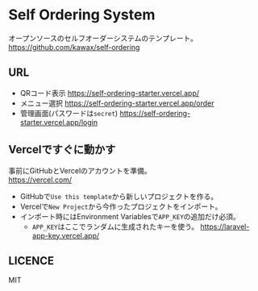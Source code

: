 # Self Ordering System

オープンソースのセルフオーダーシステムのテンプレート。  
https://github.com/kawax/self-ordering

## URL
- QRコード表示 https://self-ordering-starter.vercel.app/
- メニュー選択 https://self-ordering-starter.vercel.app/order
- 管理画面(パスワードは`secret`) https://self-ordering-starter.vercel.app/login

## Vercelですぐに動かす
事前にGitHubとVercelのアカウントを準備。  
https://vercel.com/

- GitHubで`Use this template`から新しいプロジェクトを作る。
- Vercelで`New Project`から今作ったプロジェクトをインポート。
- インポート時にはEnvironment Variablesで`APP_KEY`の追加だけ必須。
  - `APP_KEY`はここでランダムに生成されたキーを使う。 https://laravel-app-key.vercel.app/ 


## LICENCE
MIT
